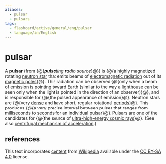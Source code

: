 ```yaml
---
aliases:
  - pulsar
  - pulsars
tags:
  - flashcard/active/general/eng/pulsar
  - language/in/English
---
```


# pulsar

A __pulsar__ (from {@{_<b>pulsa</b>ting <b>r</b>adio source_}@}) is {@{a highly magnetized rotating [neutron star](neutron%20star.md) that emits beams of [electromagnetic radiation](electromagnetic%20radiation.md) out of its [magnetic poles](poles%20of%20astronomical%20bodies.md#magnetic%20poles)}@}. This radiation can be observed {@{only when a beam of emission is pointing toward Earth (similar to the way a [lighthouse](lighthouse.md) can be seen only when the light is pointed in the direction of an observer)}@}, and is responsible for {@{the pulsed appearance of emission}@}. Neutron stars are {@{very [dense](density.md) and have short, regular rotational [periods](frequency.md)}@}. This produces {@{a very precise interval between pulses that ranges from milliseconds to seconds for an individual pulsar}@}. Pulsars are one of the candidates for {@{the source of [ultra-high-energy cosmic rays](ultra-high-energy%20cosmic%20ray.md)}@}. (See also [centrifugal mechanism of acceleration](centrifugal%20acceleration%20(astrophysics).md).)

## references

This text incorporates [content](https://en.wikipedia.org/wiki/pulsar) from [Wikipedia](Wikipedia.md) available under the [CC BY-SA 4.0](https://creativecommons.org/licenses/by-sa/4.0/) license.
